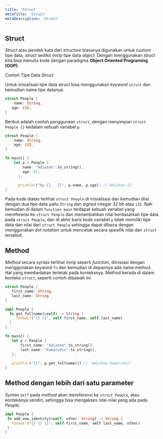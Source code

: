```yaml
---
title: 'Struct'
metaTitle: 'Struct'
metaDescription: 'Struct'
---
```


## Struct

_Struct_ atau pendek kata dari _structure_ biasanya digunakan untuk custom tipe data, _struct_ sedikit mirip tipe data _object_. Dengan menggunakan _struct_ kita bisa menulis kode dengan paradigma **Object Oriented Programing (OOP)**.

Contoh Tipe Data _Struct_

Untuk inisialisasi tipe data struct bisa menggunakan _keyword_ `struct` dan kemudian nama tipe datanya.

```rust
struct People {
	name: String,
   age: i32,
}
```

Berikut adalah contoh penggunaan `struct`, dengan menyimpan `struct People {}` kedalam sebuah variabel `p`. 

```rust
struct People {
	name: String,
	age: i32,
}

fn main() {
	let p = People {
		name: "Adiatma".to_string(),
		age: 22,
      };

      println!("Hy {},  {}", p.name, p.age); // Adiatma 22
}
```

Pada kode diatas terlihat `struct People` di inisialisasi dan kemudian diisi dengan dua tipe data yaitu `String` dan signed integer 32 bit atau `i32`. Nah kemudian di dalam `function main` terdapat sebuah variabel yang mereferensi ke `struct People` dan menambahkan nilai berdasarkan tipe data pada `struct People`, dan di akhir baris kode variabel `p` telah memiliki tipe data dan nilai dari `struct People` sehingga dapat dibaca dengan menggunakan _dot notation_ untuk mencetak secara spesifik nilai dari `struct` tersebut.

## Method

_Method_ secara syntax terlihat mirip seperti _function_, diinisiasi dengan menggunakan _keyword_ `fn` dan kemudian di depannya ada nama method. Hal yang membedakan terletak pada konteksnya. Method berada di dalam konteks `struct`, seperti contoh dibawah ini.

```rust
struct People {
   first_name: String,
   last_name: String
}

impl People {
  fn get_fullname(&self) -> String {
     format!("{} {}", self.first_name, self.last_name)
  }
}

fn main() {
   let p = People {
       first_name: "Adiatma".to_string(),
       last_name: "Kamarudin".to_string(),
   };
  
   println!("{}", p.get_fullname()) // "Adiatma Kamarudin"
}
```

## Method dengan lebih dari satu parameter

_Syntax_ `Self` pada _method_ akan mereferensi ke `struct People`, atau konteksnya sendiri, sehingga bisa mengakses nilai-nilai yang ada pada _People_.

```rust
impl People {
 fn add_new_identity(&self, other: String) -> String {
   format!("{} {} {}", self.first_name, self.last_name, other)
 }
}
```

